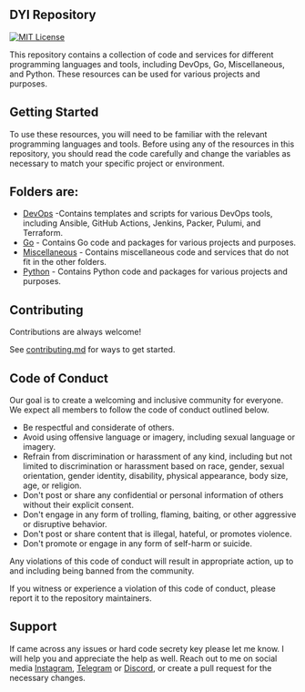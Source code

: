 ## DYI Repository

[![MIT License](https://img.shields.io/badge/License-MIT-green.svg)](https://choosealicense.com/licenses/mit/)

This repository contains a collection of code and services for different programming languages and tools, including DevOps, Go, Miscellaneous, and Python. These resources can be used for various projects and purposes.

## Getting Started

To use these resources, you will need to be familiar with the relevant programming languages and tools. Before using any of the resources in this repository, you should read the code carefully and change the variables as necessary to match your specific project or environment.

Folders are:
---
+ [DevOps](https://github.com/mthsfrts/DIY.io/tree/master/DevOps) -Contains templates and scripts for various DevOps tools, including Ansible, GitHub Actions, Jenkins, Packer, Pulumi, and Terraform.
+ [Go](https://github.com/mthsfrts/DIY.io/tree/master/Go) - Contains Go code and packages for various projects and purposes.
+ [Miscellaneous](https://github.com/mthsfrts/DIY.io/tree/master/Miscellaneous) - Contains miscellaneous code and services that do not fit in the other folders.
+ [Python](https://github.com/mthsfrts/DIY.io/tree/master/Python) - Contains Python code and packages for various projects and purposes.

## Contributing

Contributions are always welcome!

See [contributing.md](https://github.com/mthsfrts/DIY.io/blob/master/CONTRIBUTING.md) for ways to get started.

## Code of Conduct

Our goal is to create a welcoming and inclusive community for everyone. We expect all members to follow the code of conduct outlined below.

- Be respectful and considerate of others.
- Avoid using offensive language or imagery, including sexual language or imagery.
- Refrain from discrimination or harassment of any kind, including but not limited to discrimination or harassment based on race, gender, sexual orientation, gender identity, disability, physical appearance, body size, age, or religion.
- Don't post or share any confidential or personal information of others without their explicit consent.
- Don't engage in any form of trolling, flaming, baiting, or other aggressive or disruptive behavior.
- Don't post or share content that is illegal, hateful, or promotes violence.
- Don't promote or engage in any form of self-harm or suicide.

Any violations of this code of conduct will result in appropriate action, up to and including being banned from the community.

If you witness or experience a violation of this code of conduct, please report it to the repository maintainers.


## Support

If came across any issues or hard code secrety key please let me know. I will help you and appreciate the help as well. Reach out to me on social media [Instagram](https://www.instagram.com/mthsfrts/), [Telegram](https://t.me/Mthsfrts) or [Discord](https://discord.gg/Vw2Zk5ep5E), or create a pull request for the necessary changes.
